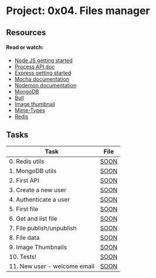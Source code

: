 # Project: 0x04. Files manager

## Resources

#### Read or watch:

- [Node JS getting started](https://intranet.alxswe.com/rltoken/buFPHJYnZjtOrTd610j6Og)
- [Process API doc](https://intranet.alxswe.com/rltoken/uYPplj2cPK8pcP0LtV6RuA)
- [Express getting started](https://intranet.alxswe.com/rltoken/SujfeWKCWmUMomfETjETEg)
- [Mocha documentation](https://intranet.alxswe.com/rltoken/FzEwplmoZiyGvkgKllZNJw)
- [Nodemon documentation](https://intranet.alxswe.com/rltoken/pdNNTX0OLugbhxvP3sLgOw)
- [MongoDB](https://intranet.alxswe.com/rltoken/g1x7y_3GskzVAJBTXcSjmA)
- [Bull](https://intranet.alxswe.com/rltoken/NkHBpGrxnd0sK_fDPMbihg)
- [Image thumbnail](https://intranet.alxswe.com/rltoken/KX6cck2nyLpQOTDMLcwxLg)
- [Mime-Types](https://intranet.alxswe.com/rltoken/j9B0Kc-4HDKLUe88ShbOjQ)
- [Redis](https://intranet.alxswe.com/rltoken/nqwKRszO8Tkj_ZWW1EFwGw)

## Tasks

| Task                         | File       |
| ---------------------------- | ---------- |
| 0. Redis utils               | [SOON](./) |
| 1. MongoDB utils             | [SOON](./) |
| 2. First API                 | [SOON](./) |
| 3. Create a new user         | [SOON](./) |
| 4. Authenticate a user       | [SOON](./) |
| 5. First file                | [SOON](./) |
| 6. Get and list file         | [SOON](./) |
| 7. File publish/unpublish    | [SOON](./) |
| 8. File data                 | [SOON](./) |
| 9. Image Thumbnails          | [SOON](./) |
| 10. Tests!                   | [SOON](./) |
| 11. New user - welcome email | [SOON](./) |
